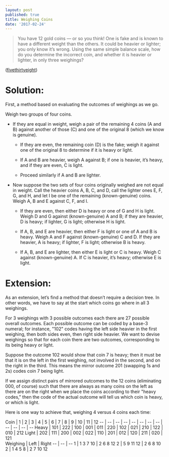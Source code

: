 ```yaml
---
layout: post
published: true
title: Weighing Coins
date: '2017-02-24'
---
```

> You have 12 gold coins — or so you think! One is fake and is known to have a different weight than the others. It could be heavier or lighter; you only know it’s wrong. Using the same simple balance scale, how do you determine the incorrect coin, and whether it is heavier or lighter, in only three weighings? 

<!--more-->

([fivethirtyeight](https://fivethirtyeight.com/features/two-mysteries-of-the-gold-coins/))

Solution:
=========

First, a method based on evaluating the outcomes of weighings as we go.

Weigh two groups of four coins.

-   If they are equal in weight, weigh a pair of the remaining 4 coins (A and B) against another of those (C) and one of the original 8 (which we know is genuine).

    -   If they are even, the remaining coin (D) is the fake; weigh it against one of the original 8 to determine if it is heavy or light.

    -   If A and B are heavier, weigh A against B; if one is heavier, it’s heavy, and if they are even, C is light.

    -   Proceed similarly if A and B are lighter.

-   Now suppose the two sets of four coins originally weighed are not equal in weight. Call the heavier coins A, B, C, and D, call the lighter ones E, F, G, and H, and let I be one of the remaining (known-genuine) coins. Weigh A, B and E against C, F, and I.

    -   If they are even, then either D is heavy or one of G and H is light. Weigh D and G against (known-genuine) A and B; if they are heavier, D is heavy; if lighter, G is light; otherwise H is light.

    -   If A, B, and E are heavier, then either F is light or one of A and B is heavy. Weigh A and F against (known-genuine) C and D. If they are heavier, A is heavy; if lighter, F is light; otherwise B is heavy.

    -   If A, B, and E are lighter, then either E is light or C is heavy. Weigh C against (known-genuine) A. If C is heavier, it’s heavy; otherwise E is light.

Extension:
==========

As an extension, let’s find a method that doesn’t require a decision tree. In other words, we have to say at the start which coins go where in all 3 weighings.

For 3 weighings with 3 possible outcomes each there are 27 possible overall outcomes. Each possible outcome can be coded by a base-3 numeral; for instance, "102" codes having the left side heavier in the first weighing, then both sides even, then right side heavier. We want to devise weighings so that for each coin there are two outcomes, corresponding to its being heavy or light.

Suppose the outcome 102 would show that coin 7 is heavy; then it must be that it is on the left in the first weighing, not involved in the second, and on the right in the third. This means the mirror outcome 201 (swapping 1s and 2s) codes coin 7 being light.

If we assign distinct pairs of mirrored outcomes to the 12 coins (eliminating 000, of course) such that there are always as many coins on the left as there are on the right when we place the coins according to their "heavy codes," then the code of the actual outcome will tell us which coin is heavy, or which is light.

Here is one way to achieve that, weighing 4 versus 4 coins each time:

Coin  | 1   | 2   | 3   | 4   | 5   | 6   | 7   | 8   | 9   | 10  | 11  | 12
--  | -- | -- | -- | -- | -- | -- | -- | -- | -- | -- | --
Heavy | 101 | 222 | 100 | 001 | 011 | 220 | 102 | 021 | 210 | 122 | 010 | 212
Light | 202 | 111 | 200 | 002 | 022 | 110 | 201 | 012 | 120 | 211 | 020 | 121
<br>
Weighing | Left | Right
-- | -- | --
1 | 1 3 7 10 | 2 6 8 12
2 | 5  9 11 12 | 2 6 8 10
2 | 1 4 5 8 | 2 7 10 12
